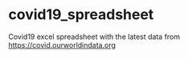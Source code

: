 # covid19_spreadsheet
Covid19 excel spreadsheet with the latest data from https://covid.ourworldindata.org
